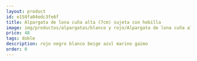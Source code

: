 ```yaml
---
layout: product
id: e158fa04edc3fe6f
title: Alpargata de lona cuña alta (7cm) sujeta con hebilla 
image: img/productos/alpargatas/blanco y rojo/Alpargata de lona cuña alta (7cm) sujeta con hebilla =48=doble=rojo negro blanco beige azul marino gaimo.webp
price: 48
tags: doble
description: rojo negro blanco beige azul marino gaimo
order: 0
---
```

